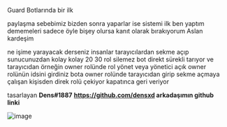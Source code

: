 Guard Botlarında bir ilk

paylaşma sebebimiz bizden sonra yaparlar ise sistemi ilk ben yaptım dememeleri sadece öyle bişey olursa kanıt olarak bırakıyorum Aslan kardeşim 

ne işime yarayacak derseniz insanlar tarayıcılardan sekme açıp sunucunuzdan kolay kolay 20 30 rol silemez bot direkt sürekli tarıyor ve tarayıcıdan örneğin owner rolünde rol yönet veya yönetici açık owner rolünün idsini girdiniz bota owner rolünde tarayıcıdan girip sekme açmaya çalışan kişisden direk rolü çekiyor kapatınca geri veriyor

tasarlayan **Dens#1887**
**https://github.com/densxd arkadaşımın github linki**

![image](https://user-images.githubusercontent.com/71439145/145696324-b63d1a10-69c3-4d37-b1d7-20f5e95ef5cc.png)
